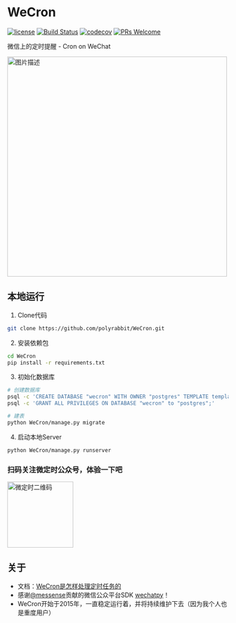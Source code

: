 # WeCron

[![license](https://img.shields.io/badge/License-GPLv3-blue.svg)](https://github.com/polyrabbit/WeCron/blob/master/LICENSE)
[![Build Status](https://api.travis-ci.org/polyrabbit/WeCron.svg)](https://travis-ci.org/polyrabbit/WeCron)
[![codecov](https://codecov.io/gh/polyrabbit/WeCron/branch/master/graph/badge.svg)](https://codecov.io/gh/polyrabbit/WeCron)
[![PRs Welcome](https://img.shields.io/badge/PRs-welcome-brightgreen.svg)](https://github.com/polyrabbit/WeCron/pulls)

微信上的定时提醒 - Cron on WeChat

<p>
<a href="http://wecron.betacat.io" class="rich-diff-level-one">
  <img src="https://user-images.githubusercontent.com/2657334/34242455-7c9ae230-e656-11e7-8420-3da003d87ce5.jpeg" height="500" alt="图片描述" align=center />
</a>
</p>

## 本地运行

1. Clone代码

```bash
git clone https://github.com/polyrabbit/WeCron.git
```

2. 安装依赖包

```bash
cd WeCron
pip install -r requirements.txt
```

3. 初始化数据库

```bash
# 创建数据库
psql -c 'CREATE DATABASE "wecron" WITH OWNER "postgres" TEMPLATE template0 ENCODING="UTF8" CONNECTION LIMIT=-1;'
psql -c 'GRANT ALL PRIVILEGES ON DATABASE "wecron" to "postgres";'

# 建表
python WeCron/manage.py migrate
```

4. 启动本地Server

```bash
python WeCron/manage.py runserver
```

### 扫码关注微定时公众号，体验一下吧
<p>
<a href="http://wecron.betacat.io" class="rich-diff-level-one">
  <img src="https://user-images.githubusercontent.com/2657334/117764620-64571d00-b25f-11eb-857a-d8c12932065f.png" alt="微定时二维码" data-canonical-src="https://mp.weixin.qq.com/misc/getqrcode?fakeid=3937213371&token=849973266" height="150">
</a>
</p>

## 关于

* 文档：[WeCron是怎样处理定时任务的
](http://blog.betacat.io/post/how-wecron-schedules/)
* 感谢[@messense](https://github.com/messense)贡献的微信公众平台SDK [wechatpy](http://docs.wechatpy.org)！
* WeCron开始于2015年，一直稳定运行着，并将持续维护下去（因为我个人也是重度用户）
